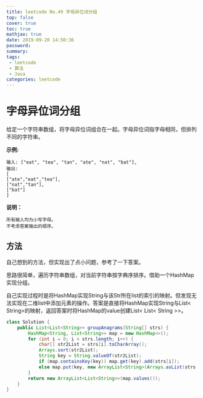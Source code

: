 ```yaml
---
title: leetcode No.49 字母异位词分组
top: false
cover: true
toc: true
mathjax: true
date: 2019-09-20 14:50:36
password:
summary:
tags:
 - leetcode
 - 算法
 - Java
categories: leetcode
---
```


# 字母异位词分组

给定一个字符串数组，将字母异位词组合在一起。字母异位词指字母相同，但排列不同的字符串。

**示例:**

    输入: ["eat", "tea", "tan", "ate", "nat", "bat"],
    输出:
    [
    ["ate","eat","tea"],
    ["nat","tan"],
    ["bat"]
    ]

**说明：**

    所有输入均为小写字母。
    不考虑答案输出的顺序。

## 方法

自己想到的方法，但实现出了点小问题，参考了一下答案。

思路很简单，遍历字符串数组，对当前字符串按字典序排序。借助一个HashMap实现分组。

自己实现过程时是将HashMap实现String与该Str所在list的索引的映射。但发现无法实现在二维list中添加元素的操作。答案是直接将HashMap实现String与List< String>的映射，返回答案时将HashMap的value创建List< List< String >>。

```java
class Solution {
    public List<List<String>> groupAnagrams(String[] strs) {
        HashMap<String, List<String>> map = new HashMap<>();
        for (int i = 0; i < strs.length; i++) {
            char[] str2List = strs[i].toCharArray();
            Arrays.sort(str2List);
            String key = String.valueOf(str2List);
            if (map.containsKey(key)) map.get(key).add(strs[i]);
            else map.put(key, new ArrayList<String>(Arrays.asList(strs[i])));
        }
        return new ArrayList<List<String>>(map.values());
    }
}
```
